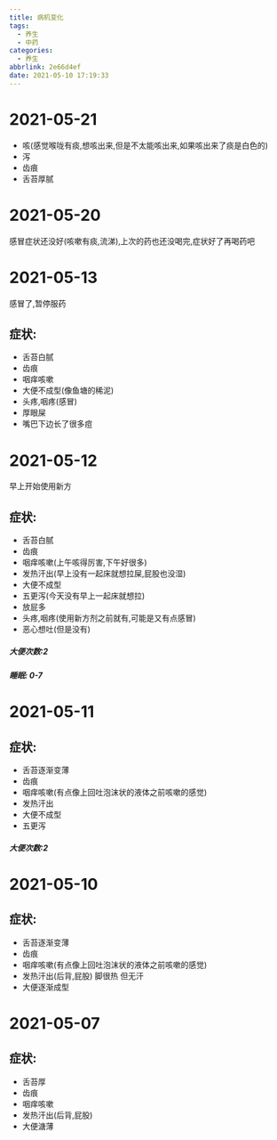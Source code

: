```yaml
---
title: 病机变化
tags:
  - 养生
  - 中药
categories:
  - 养生
abbrlink: 2e66d4ef
date: 2021-05-10 17:19:33
---
```

# 2021-05-21

- 咳(感觉喉咙有痰,想咳出来,但是不太能咳出来,如果咳出来了痰是白色的)
- 泻
- 齿痕
- 舌苔厚腻

# 2021-05-20

感冒症状还没好(咳嗽有痰,流涕),上次的药也还没喝完,症状好了再喝药吧

# 2021-05-13

感冒了,暂停服药

## 症状:

- 舌苔白腻
- 齿痕
- 咽痒咳嗽
- 大便不成型(像鱼塘的稀泥)
- 头疼,咽疼(感冒)
- 厚眼屎
- 嘴巴下边长了很多痘

# 2021-05-12

早上开始使用新方

## 症状:

- 舌苔白腻
- 齿痕
- 咽痒咳嗽(上午咳得厉害,下午好很多)
- 发热汗出(早上没有一起床就想拉屎,屁股也没湿)
- 大便不成型
- 五更泻(今天没有早上一起床就想拉)
- 放屁多
- 头疼,咽疼(使用新方剂之前就有,可能是又有点感冒)
- 恶心想吐(但是没有)

##### 大便次数:2

##### 睡眠: 0-7

# 2021-05-11

## 症状:

- 舌苔逐渐变薄
- 齿痕
- 咽痒咳嗽(有点像上回吐泡沫状的液体之前咳嗽的感觉)
- 发热汗出
- 大便不成型
- 五更泻

##### 大便次数:2

# 2021-05-10

## 症状:

- 舌苔逐渐变薄
- 齿痕
- 咽痒咳嗽(有点像上回吐泡沫状的液体之前咳嗽的感觉)
- 发热汗出(后背,屁股) 脚很热 但无汗
- 大便逐渐成型

# 2021-05-07

## 症状:

- 舌苔厚
- 齿痕
- 咽痒咳嗽
- 发热汗出(后背,屁股)
- 大便溏薄


